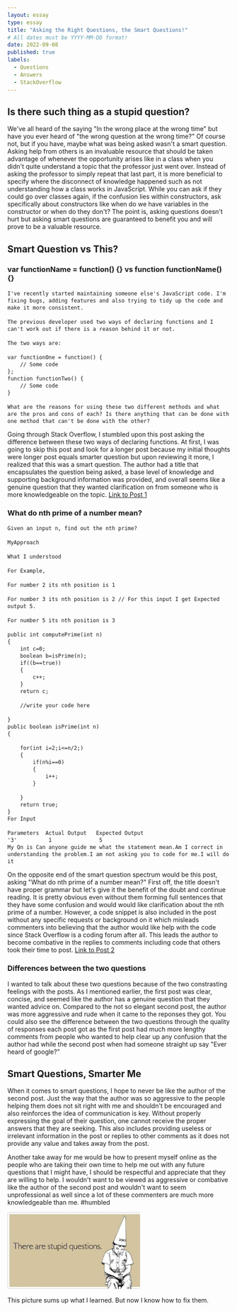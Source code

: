 ```yaml
---
layout: essay
type: essay
title: "Asking the Right Questions, the Smart Questions!"
# All dates must be YYYY-MM-DD format!
date: 2022-09-08
published: true
labels:
  - Questions
  - Answers
  - StackOverflow
---
```


## Is there such thing as a stupid question?

We've all heard of the saying "In the wrong place at the wrong time" but have you ever heard of "the wrong question at the wrong time?" Of course not, but if you have, maybe what was being asked wasn't a smart question. Asking help from others is an invaluable resource that should be taken advantage of whenever the opportunity arises like in a class when you didn't quite understand a topic that the professor just went over. Instead of asking the professor to simply repeat that last part, it is more beneficial to specify where the disconnect of knowledge happened such as not understanding how a class works in JavaScript. While you can ask if they could go over classes again, if the confusion lies within constructors, ask specifically about constructors like when do we have variables in the constructor or when do they don't? The point is, asking questions doesn't hurt but asking smart questions are guaranteed to benefit you and will prove to be a valuable resource.

## Smart Question vs This?
### var functionName = function() {} vs function functionName() {}

```
I've recently started maintaining someone else's JavaScript code. I'm fixing bugs, adding features and also trying to tidy up the code and make it more consistent.

The previous developer used two ways of declaring functions and I can't work out if there is a reason behind it or not.

The two ways are:

var functionOne = function() {
    // Some code
};
function functionTwo() {
    // Some code
}

What are the reasons for using these two different methods and what are the pros and cons of each? Is there anything that can be done with one method that can't be done with the other?
```
 
Going through Stack Overflow, I stumbled upon this post asking the difference between these two ways of declaring functions. At first, I was going to skip this post and look for a longer post because my initial thoughts were longer post equals smarter question but upon reviewing it more, I realized that this was a smart question. The author had a title that encapsulates the question being asked, a base level of knowledge and supporting background information was provided, and overall seems like a genuine question that they wanted clarification on from someone who is more knowledgeable on the topic.
[Link to Post 1](https://stackoverflow.com/questions/336859/var-functionname-function-vs-function-functionname)

### What do nth prime of a number mean?
```
Given an input n, find out the nth prime?

MyApproach

What I understood

For Example,

For number 2 its nth position is 1

For number 3 its nth position is 2 // For this input I get Expected output 5.

For number 5 its nth position is 3

public int computePrime(int n)
{
    int c=0;
    boolean b=isPrime(n);
    if((b==true))
    {
        c++;
    }
    return c;

    //write your code here

}
public boolean isPrime(int n)
{

    for(int i=2;i<=n/2;)
    {
        if(n%i==0)
        {
            i++;
        }

    }
    return true;
}
For Input

Parameters  Actual Output   Expected Output
'3'          1               5
My Qn is Can anyone guide me what the statement mean.Am I correct in understanding the problem.I am not asking you to code for me.I will do it
```
On the opposite end of the smart question spectrum would be this post, asking "What do nth prime of a number mean?" First off, the title doesn't have proper grammar but let's give it the benefit of the doubt and continue reading. It is pretty obvious even without them forming full sentences that they have some confusion and would would like clarification about the nth prime of a number. However, a code snippet is also included in the post without any specific requests or background on it which misleads commenters into believing that the author would like help with the code since Stack Overflow is a coding forum after all. This leads the author to become combative in the replies to comments including code that others took their time to post. 
[Link to Post 2](https://stackoverflow.com/questions/33595892/what-do-nth-prime-of-a-number-mean)

### Differences between the two questions
I wanted to talk about these two questions because of the two constrasting feelings with the posts. As I mentioned earlier, the first post was clear, concise, and seemed like the author has a genuine question that they wanted advice on. Compared to the not so elegant second post, the author was more aggressive and rude when it came to the reponses they got. You could also see the difference between the two questions through the quality of responses each post got as the first post had much more lengthy comments from people who wanted to help clear up any confusion that the author had while the second post when had someone straight up say "Ever heard of google?"

## Smart Questions, Smarter Me
When it comes to smart questions, I hope to never be like the author of the second post. Just the way that the author was so aggressive to the people helping them does not sit right with me and shouldn't be encouraged and also reinforces the idea of communication is key. Without properly expressing the goal of their question, one cannot receive the proper answers that they are seeking. This also includes providing useless or irrelevant information in the post or replies to other comments as it does not provide any value and takes away from the post.

Another take away for me would be how to present myself online as the people who are taking their own time to help me out with any future questions that I might have, I should be respectful and appreciate that they are willing to help. I wouldn't want to be viewed as aggressive or combative like the author of the second post and wouldn't want to seem unprofessional as well since a lot of these commenters are much more knowledgeable than me. #humbled

<img width="300px" class="rounded float-start pe-4" src="../img/smart.jpeg"> 

This picture sums up what I learned. But now I know how to fix them.

